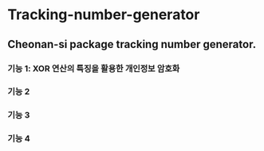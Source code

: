 # Tracking-number-generator
## Cheonan-si package tracking number generator.

### 기능 1: XOR 연산의 특징을 활용한 개인정보 암호화

### 기능 2

### 기능 3

### 기능 4

<br>

